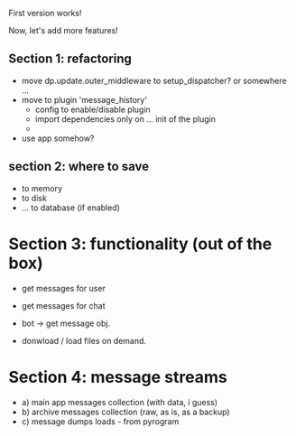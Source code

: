 First version works!

Now, let's add more features!

## Section 1: refactoring

- move dp.update.outer_middleware to setup_dispatcher? or somewhere ... 
- move to plugin 'message_history'
  - config to enable/disable plugin
  - import dependencies only on ... init of the plugin
  - 
- use app somehow? 

## section 2: where to save
- to memory
- to disk
- ... to database (if enabled)

# Section 3: functionality (out of the box)
- get messages for user
- get messages for chat

- bot -> get message obj.
- donwload / load files on demand.

# Section 4: message streams
- a) main app messages collection (with data, i guess)
- b) archive messages collection (raw, as is, as a backup)
- c) message dumps loads - from pyrogram


